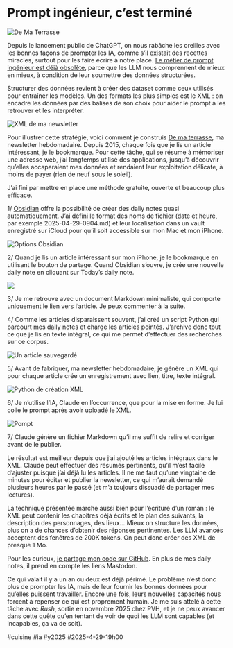 # Prompt ingénieur, c’est terminé

![De Ma Terrasse](_i/2025-04-29-184101.webp)

Depuis le lancement public de ChatGPT, on nous rabâche les oreilles avec les bonnes façons de prompter les IA, comme s’il existait des recettes miracles, surtout pour les faire écrire à notre place. [Le métier de prompt ingénieur est déjà obsolète](https://www.techrepublic.com/article/news-prompt-engineering-ai-jobs-obsolete/), parce que les LLM nous comprennent de mieux en mieux, à condition de leur soumettre des données structurées.

Structurer des données revient à créer des dataset comme ceux utilisés pour entraîner les modèles. Un des formats les plus simples est le XML : on encadre les données par des balises de son choix pour aider le prompt à les retrouver et les interpréter.

![XML de ma newsletter](_i/xmlex.webp)

Pour illustrer cette stratégie, voici comment je construis [De ma terrasse](https://tcrouzet.substack.com/s/de-ma-terrasse), ma newsletter hebdomadaire. Depuis 2015, chaque fois que je lis un article intéressant, je le bookmarque. Pour cette tâche, qui se résume à mémoriser une adresse web, j’ai longtemps utilisé des applications, jusqu’à découvrir qu’elles accaparaient mes données et rendaient leur exploitation délicate, à moins de payer (rien de neuf sous le soleil).

J’ai fini par mettre en place une méthode gratuite, ouverte et beaucoup plus efficace.

1/ [Obsidian](https://tcrouzet.com/2024/12/25/un-an-avec-obsidian/) offre la possibilité de créer des daily notes quasi automatiquement. J’ai défini le format des noms de fichier (date et heure, par exemple 2025-04-29-0904.md) et leur localisation dans un vault enregistré sur iCloud pour qu’il soit accessible sur mon Mac et mon iPhone.

![Options Obsidian](_i/daylynote.webp)

2/ Quand je lis un article intéressant sur mon iPhone, je le bookmarque en utilisant le bouton de partage. Quand Obsidian s’ouvre, je crée une nouvelle daily note en cliquant sur Today’s daily note.

![](_i/sergent.webp)

3/ Je me retrouve avec un document Markdown minimaliste, qui comporte uniquement le lien vers l’article. Je peux commenter à la suite.

4/ Comme les articles disparaissent souvent, j’ai créé un script Python qui parcourt mes daily notes et charge les articles pointés. J’archive donc tout ce que je lis en texte intégral, ce qui me permet d’effectuer des recherches sur ce corpus.

![Un article sauvegardé](_i/obsidian-dayly.webp)

5/ Avant de fabriquer, ma newsletter hebdomadaire, je génère un XML qui pour chaque article crée un enregistrement avec lien, titre, texte intégral.

![Python de création XML](_i/python-news.webp)

6/ Je n’utilise l’IA, Claude en l’occurrence, que pour la mise en forme. Je lui colle le prompt après avoir uploadé le XML.

![Pompt](_i/prompt.webp)

7/ Claude génère un fichier Markdown qu’il me suffit de relire et corriger avant de le publier.

Le résultat est meilleur depuis que j’ai ajouté les articles intégraux dans le XML. Claude peut effectuer des résumés pertinents, qu’il m’est facile d’ajuster puisque j’ai déjà lu les articles. Il ne me faut qu’une vingtaine de minutes pour éditer et publier la newsletter, ce qui m’aurait demandé plusieurs heures par le passé (et m’a toujours dissuadé de partager mes lectures).

La technique présentée marche aussi bien pour l’écriture d’un roman : le XML peut contenir les chapitres déjà écrits et le plan des suivants, la description des personnages, des lieux… Mieux on structure les données, plus on a de chances d’obtenir des réponses pertinentes. Les LLM avancés acceptent des fenêtres de 200K tokens. On peut donc créer des XML de presque 1 Mo.

Pour les curieux, [je partage mon code sur GitHub](https://github.com/tcrouzet/papers). En plus de mes daily notes, il prend en compte les liens Mastodon.

Ce qui valait il y a un an ou deux est déjà périmé. Le problème n’est donc plus de prompter les IA, mais de leur fournir les bonnes données pour qu’elles puissent travailler. Encore une fois, leurs nouvelles capacités nous forcent à repenser ce qui est proprement humain. Je me suis attelé à cette tâche avec *Rush*, sortie en novembre 2025 chez PVH, et je ne peux avancer dans cette quête qu’en tentant de voir de quoi les LLM sont capables (et incapables, ça va de soit). 

#cuisine #ia #y2025 #2025-4-29-19h00

